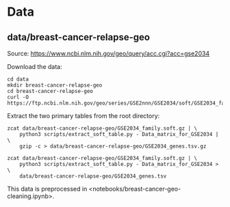 

# Data

## data/breast-cancer-relapse-geo

Source: https://www.ncbi.nlm.nih.gov/geo/query/acc.cgi?acc=gse2034

Download the data:

    cd data
    mkdir breast-cancer-relapse-geo
    cd breast-cancer-relapse-geo
    curl -O https://ftp.ncbi.nlm.nih.gov/geo/series/GSE2nnn/GSE2034/soft/GSE2034_family.soft.gz

Extract the two primary tables from the root directory:

    zcat data/breast-cancer-relapse-geo/GSE2034_family.soft.gz | \
        python3 scripts/extract_soft_table.py - Data_matrix_for_GSE2034 | \
        gzip -c > data/breast-cancer-relapse-geo/GSE2034_genes.tsv.gz

    zcat data/breast-cancer-relapse-geo/GSE2034_family.soft.gz | \
        python3 scripts/extract_soft_table.py - Data_matrix_for_GSE2034 > \
        data/breast-cancer-relapse-geo/GSE2034_genes.tsv


This data is preprocessed in <notebooks/breast-cancer-geo-cleaning.ipynb>.